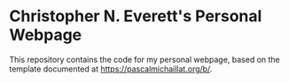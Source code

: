 # Christopher N. Everett's Personal Webpage

This repository contains the code for my personal webpage, based on the template documented at https://pascalmichaillat.org/b/.
